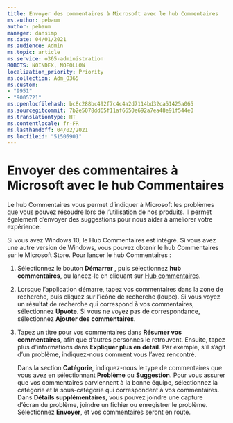 ```yaml
---
title: Envoyer des commentaires à Microsoft avec le hub Commentaires
ms.author: pebaum
author: pebaum
manager: dansimp
ms.date: 04/01/2021
ms.audience: Admin
ms.topic: article
ms.service: o365-administration
ROBOTS: NOINDEX, NOFOLLOW
localization_priority: Priority
ms.collection: Adm_O365
ms.custom:
- "9951"
- "9005721"
ms.openlocfilehash: bc8c288bc492f7c4c4a2d7114bd32ca51425a065
ms.sourcegitcommit: 7b2e5078dd65f11af6650e692a7ea48e91f544e0
ms.translationtype: HT
ms.contentlocale: fr-FR
ms.lasthandoff: 04/02/2021
ms.locfileid: "51505901"
---
```

# <a name="send-feedback-to-microsoft-with-feedback-hub"></a>Envoyer des commentaires à Microsoft avec le hub Commentaires

Le hub Commentaires vous permet d’indiquer à Microsoft les problèmes que vous pouvez résoudre lors de l’utilisation de nos produits. Il permet également d’envoyer des suggestions pour nous aider à améliorer votre expérience.

Si vous avez Windows 10, le Hub Commentaires est intégré. Si vous avez une autre version de Windows, vous pouvez obtenir le hub Commentaires sur le Microsoft Store. Pour lancer le hub Commentaires : 

1. Sélectionnez le bouton **Démarrer** , puis sélectionnez **hub commentaires**, ou lancez-le en cliquant sur [Hub commentaires](feedback-hub://).

1. Lorsque l’application démarre, tapez vos commentaires dans la zone de recherche, puis cliquez sur l’icône de recherche (loupe). Si vous voyez un résultat de recherche qui correspond à vos commentaires, sélectionnez **Upvote**. Si vous ne voyez pas de correspondance, sélectionnez **Ajouter des commentaires**.

1. Tapez un titre pour vos commentaires dans **Résumer vos commentaires**, afin que d’autres personnes le retrouvent. Ensuite, tapez plus d'informations dans **Expliquer plus en détail**. Par exemple, s’il s’agit d’un problème, indiquez-nous comment vous l’avez rencontré.

    Dans la section **Catégorie**, indiquez-nous le type de commentaires que vous avez en sélectionnant **Problème** ou **Suggestion**. Pour vous assurer que vos commentaires parviennent à la bonne équipe, sélectionnez la catégorie et la sous-catégorie qui correspondent à vos commentaires. Dans **Détails supplémentaires**, vous pouvez joindre une capture d’écran du problème, joindre un fichier ou enregistrer le problème. Sélectionnez **Envoyer**, et vos commentaires seront en route.


